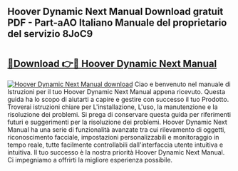 ## Hoover Dynamic Next Manual Download gratuit PDF - Part-aAO Italiano Manuale del proprietario del servizio 8JoC9

# <h2><a href="http://dfbmum.blite.top/?on=Hoover+Dynamic+Next+Manual">🔗Download 👉🔴 Hoover Dynamic Next Manual</a></h2>

[![Hoover Dynamic Next Manual download](https://i.imgur.com/lujVjoI.png)](http://dfbmum.blite.top/?on=Hoover+Dynamic+Next+Manual)
Ciao e benvenuto nel manuale di Istruzioni per il tuo Hoover Dynamic Next Manual appena ricevuto. Questa guida ha lo scopo di aiutarti a capire e gestire con successo il tuo Prodotto. Troverai istruzioni chiare per L'installazione, L'uso, la manutenzione e la risoluzione dei problemi. Si prega di conservare questa guida per riferimenti futuri e suggerimenti per la risoluzione dei problemi. Hoover Dynamic Next Manual ha una serie di funzionalità avanzate tra cui rilevamento di oggetti, riconoscimento facciale, impostazioni personalizzabili e monitoraggio in tempo reale, tutte facilmente controllabili dall'interfaccia utente intuitiva e intuitiva. Il tuo successo è la nostra priorità Hoover Dynamic Next Manual. Ci impegniamo a offrirti la migliore esperienza possibile.
